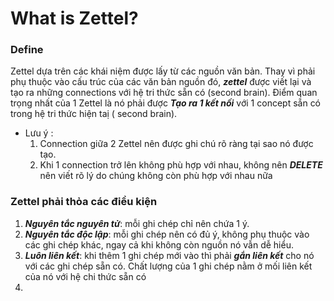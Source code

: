 # What is Zettel?
### Define
Zettel dựa trên các khái niệm được lấy từ các nguồn văn bản. Thay vì phải phụ thuộc vào cấu trúc của các văn bản nguồn đó, ***zettel*** được viết lại và tạo ra những connections với hệ tri thức sẵn có (second brain). Điểm quan trọng nhất của 1 Zettel là nó phải được ***Tạo ra 1 kết nối*** với 1 concept sẵn có trong hệ tri thức hiện taị ( second brain). 
* Lưu ý :
	1. Connection giữa 2 Zettel nên được ghi chú rõ ràng tại sao nó được tạo. 
	2. Khi 1 connection trở lên không phù hợp với nhau, không nên ***DELETE*** nên viết rõ lý do chúng không còn phù hợp với nhau nữa

### Zettel phải thỏa các điều kiện
1. ***Nguyên tắc nguyên tử***: mỗi ghi chép chỉ nên chứa 1 ý.
2. ***Nguyên tắc độc lập***: mỗi ghi chép nên có đủ ý, không phụ thuộc vào các ghi chép khác, ngay cả khi không còn nguồn nó vẫn dễ hiểu. 
3. ***Luôn liên kết***: khi thêm 1 ghi chép mới vào thì phải ***gắn liên kết*** cho nó với các ghi chép sẵn có. Chất lượng của 1 ghi chép nằm ở  mối liên kết của nó với hệ chi thức sẵn có
4. 